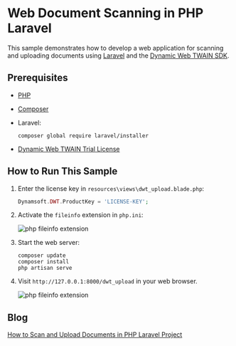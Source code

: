 # Web Document Scanning in PHP Laravel
This sample demonstrates how to develop a web application for scanning and uploading documents using [Laravel](https://laravel.com) and the [Dynamic Web TWAIN SDK](https://www.dynamsoft.com/web-twain/overview/).

## Prerequisites
- [PHP](https://www.php.net/downloads.php) 
- [Composer](https://getcomposer.org/download/)
- Laravel:
    
    ```
    composer global require laravel/installer
    ```

- [Dynamic Web TWAIN Trial License](https://www.dynamsoft.com/customer/license/trialLicense/?product=dwt)

## How to Run This Sample
1. Enter the license key in `resources\views\dwt_upload.blade.php`:

    ```php
    Dynamsoft.DWT.ProductKey = 'LICENSE-KEY';
    ```

2. Activate the `fileinfo` extension in `php.ini`:

    ![php fileinfo extension](https://www.dynamsoft.com/codepool/img/2019/08/php-ini-extension.png)

3. Start the web server:

    ```
    composer update
    composer install
    php artisan serve
    ```

4. Visit `http://127.0.0.1:8000/dwt_upload` in your web browser.

    ![php fileinfo extension](https://www.dynamsoft.com/codepool/img/2024/04/php-laravel-twain-document-scan-upload.jpg)


## Blog
[How to Scan and Upload Documents in PHP Laravel Project](https://www.dynamsoft.com/codepool/scan-upload-document-image-laravel-php.html)
